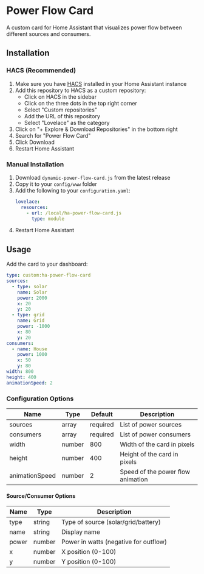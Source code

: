 # Power Flow Card

A custom card for Home Assistant that visualizes power flow between different sources and consumers.

## Installation

### HACS (Recommended)

1. Make sure you have [HACS](https://hacs.xyz) installed in your Home Assistant instance
2. Add this repository to HACS as a custom repository:
   - Click on HACS in the sidebar
   - Click on the three dots in the top right corner
   - Select "Custom repositories"
   - Add the URL of this repository
   - Select "Lovelace" as the category
3. Click on "+ Explore & Download Repositories" in the bottom right
4. Search for "Power Flow Card"
5. Click Download
6. Restart Home Assistant

### Manual Installation

1. Download `dynamic-power-flow-card.js` from the latest release
2. Copy it to your `config/www` folder
3. Add the following to your `configuration.yaml`:
   ```yaml
   lovelace:
     resources:
       - url: /local/ha-power-flow-card.js
         type: module
   ```
4. Restart Home Assistant

## Usage

Add the card to your dashboard:

```yaml
type: custom:ha-power-flow-card
sources:
  - type: solar
    name: Solar
    power: 2000
    x: 20
    y: 20
  - type: grid
    name: Grid
    power: -1000
    x: 80
    y: 20
consumers:
  - name: House
    power: 1000
    x: 50
    y: 80
width: 800
height: 400
animationSpeed: 2
```

### Configuration Options

| Name | Type | Default | Description |
|------|------|---------|-------------|
| sources | array | required | List of power sources |
| consumers | array | required | List of power consumers |
| width | number | 800 | Width of the card in pixels |
| height | number | 400 | Height of the card in pixels |
| animationSpeed | number | 2 | Speed of the power flow animation |

#### Source/Consumer Options

| Name | Type | Description |
|------|------|-------------|
| type | string | Type of source (solar/grid/battery) |
| name | string | Display name |
| power | number | Power in watts (negative for outflow) |
| x | number | X position (0-100) |
| y | number | Y position (0-100) |
